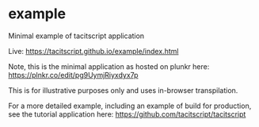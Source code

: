 # example
Minimal example of tacitscript application

Live: https://tacitscript.github.io/example/index.html

Note, this is the minimal application as hosted on plunkr here: https://plnkr.co/edit/pg9UymjRiyxdyx7p

This is for illustrative purposes only and uses in-browser transpilation.

For a more detailed example, including an example of build for production, see the tutorial application here: https://github.com/tacitscript/tacitscript
